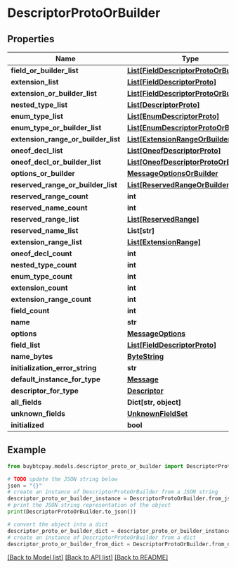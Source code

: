 # DescriptorProtoOrBuilder


## Properties

Name | Type | Description | Notes
------------ | ------------- | ------------- | -------------
**field_or_builder_list** | [**List[FieldDescriptorProtoOrBuilder]**](FieldDescriptorProtoOrBuilder.md) |  | [optional] 
**extension_list** | [**List[FieldDescriptorProto]**](FieldDescriptorProto.md) |  | [optional] 
**extension_or_builder_list** | [**List[FieldDescriptorProtoOrBuilder]**](FieldDescriptorProtoOrBuilder.md) |  | [optional] 
**nested_type_list** | [**List[DescriptorProto]**](DescriptorProto.md) |  | [optional] 
**enum_type_list** | [**List[EnumDescriptorProto]**](EnumDescriptorProto.md) |  | [optional] 
**enum_type_or_builder_list** | [**List[EnumDescriptorProtoOrBuilder]**](EnumDescriptorProtoOrBuilder.md) |  | [optional] 
**extension_range_or_builder_list** | [**List[ExtensionRangeOrBuilder]**](ExtensionRangeOrBuilder.md) |  | [optional] 
**oneof_decl_list** | [**List[OneofDescriptorProto]**](OneofDescriptorProto.md) |  | [optional] 
**oneof_decl_or_builder_list** | [**List[OneofDescriptorProtoOrBuilder]**](OneofDescriptorProtoOrBuilder.md) |  | [optional] 
**options_or_builder** | [**MessageOptionsOrBuilder**](MessageOptionsOrBuilder.md) |  | [optional] 
**reserved_range_or_builder_list** | [**List[ReservedRangeOrBuilder]**](ReservedRangeOrBuilder.md) |  | [optional] 
**reserved_range_count** | **int** |  | [optional] 
**reserved_name_count** | **int** |  | [optional] 
**reserved_range_list** | [**List[ReservedRange]**](ReservedRange.md) |  | [optional] 
**reserved_name_list** | **List[str]** |  | [optional] 
**extension_range_list** | [**List[ExtensionRange]**](ExtensionRange.md) |  | [optional] 
**oneof_decl_count** | **int** |  | [optional] 
**nested_type_count** | **int** |  | [optional] 
**enum_type_count** | **int** |  | [optional] 
**extension_count** | **int** |  | [optional] 
**extension_range_count** | **int** |  | [optional] 
**field_count** | **int** |  | [optional] 
**name** | **str** |  | [optional] 
**options** | [**MessageOptions**](MessageOptions.md) |  | [optional] 
**field_list** | [**List[FieldDescriptorProto]**](FieldDescriptorProto.md) |  | [optional] 
**name_bytes** | [**ByteString**](ByteString.md) |  | [optional] 
**initialization_error_string** | **str** |  | [optional] 
**default_instance_for_type** | [**Message**](Message.md) |  | [optional] 
**descriptor_for_type** | [**Descriptor**](Descriptor.md) |  | [optional] 
**all_fields** | **Dict[str, object]** |  | [optional] 
**unknown_fields** | [**UnknownFieldSet**](UnknownFieldSet.md) |  | [optional] 
**initialized** | **bool** |  | [optional] 

## Example

```python
from buybtcpay.models.descriptor_proto_or_builder import DescriptorProtoOrBuilder

# TODO update the JSON string below
json = "{}"
# create an instance of DescriptorProtoOrBuilder from a JSON string
descriptor_proto_or_builder_instance = DescriptorProtoOrBuilder.from_json(json)
# print the JSON string representation of the object
print(DescriptorProtoOrBuilder.to_json())

# convert the object into a dict
descriptor_proto_or_builder_dict = descriptor_proto_or_builder_instance.to_dict()
# create an instance of DescriptorProtoOrBuilder from a dict
descriptor_proto_or_builder_from_dict = DescriptorProtoOrBuilder.from_dict(descriptor_proto_or_builder_dict)
```
[[Back to Model list]](../README.md#documentation-for-models) [[Back to API list]](../README.md#documentation-for-api-endpoints) [[Back to README]](../README.md)


